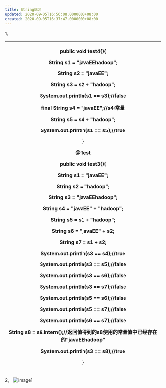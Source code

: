 ```yaml
---
title: String练习
updated: 2020-09-05T16:56:08.0000000+08:00
created: 2020-09-05T16:37:47.0000000+08:00
---
```


1，
<table>
<colgroup>
<col style="width: 100%" />
</colgroup>
<thead>
<tr class="header">
<th><p>public void test4(){</p>
<p>String s1 = "javaEEhadoop";</p>
<p>String s2 = "javaEE";</p>
<p>String s3 = s2 + "hadoop";</p>
<p>System.out.println(s1 == s3);//false</p>
<p></p>
<p>final String s4 = "javaEE";//s4:常量</p>
<p>String s5 = s4 + "hadoop";</p>
<p>System.out.println(s1 == s5);//true</p>
<p></p>
<p>}</p>
<p></p>
<p>@Test</p>
<p>public void test3(){</p>
<p>String s1 = "javaEE";</p>
<p>String s2 = "hadoop";</p>
<p></p>
<p>String s3 = "javaEEhadoop";</p>
<p>String s4 = "javaEE" + "hadoop";</p>
<p>String s5 = s1 + "hadoop";</p>
<p>String s6 = "javaEE" + s2;</p>
<p>String s7 = s1 + s2;</p>
<p></p>
<p>System.out.println(s3 == s4);//true</p>
<p>System.out.println(s3 == s5);//false</p>
<p>System.out.println(s3 == s6);//false</p>
<p>System.out.println(s3 == s7);//false</p>
<p>System.out.println(s5 == s6);//false</p>
<p>System.out.println(s5 == s7);//false</p>
<p>System.out.println(s6 == s7);//false</p>
<p></p>
<p>String s8 = s6.intern();//返回值得到的s8使用的常量值中已经存在的“javaEEhadoop”</p>
<p>System.out.println(s3 == s8);//true</p>
<p>}</p></th>
</tr>
</thead>
<tbody>
</tbody>
</table>

2，
![image1](../../../assets/e912069ff0c646cfb1cbb667bfaf003a.png)

